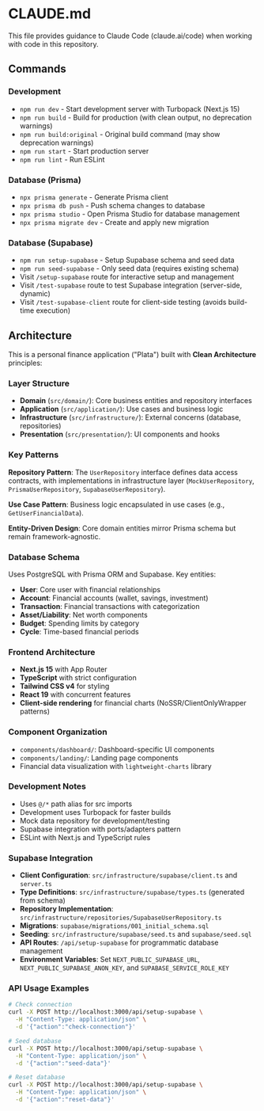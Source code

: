 # CLAUDE.md

This file provides guidance to Claude Code (claude.ai/code) when working with code in this repository.

## Commands

### Development
- `npm run dev` - Start development server with Turbopack (Next.js 15)
- `npm run build` - Build for production (with clean output, no deprecation warnings)
- `npm run build:original` - Original build command (may show deprecation warnings)
- `npm run start` - Start production server
- `npm run lint` - Run ESLint

### Database (Prisma)
- `npx prisma generate` - Generate Prisma client
- `npx prisma db push` - Push schema changes to database
- `npx prisma studio` - Open Prisma Studio for database management
- `npx prisma migrate dev` - Create and apply new migration

### Database (Supabase)
- `npm run setup-supabase` - Setup Supabase schema and seed data
- `npm run seed-supabase` - Only seed data (requires existing schema)
- Visit `/setup-supabase` route for interactive setup and management
- Visit `/test-supabase` route to test Supabase integration (server-side, dynamic)
- Visit `/test-supabase-client` route for client-side testing (avoids build-time execution)

## Architecture

This is a personal finance application ("Plata") built with **Clean Architecture** principles:

### Layer Structure
- **Domain** (`src/domain/`): Core business entities and repository interfaces
- **Application** (`src/application/`): Use cases and business logic
- **Infrastructure** (`src/infrastructure/`): External concerns (database, repositories)
- **Presentation** (`src/presentation/`): UI components and hooks

### Key Patterns

**Repository Pattern**: The `UserRepository` interface defines data access contracts, with implementations in infrastructure layer (`MockUserRepository`, `PrismaUserRepository`, `SupabaseUserRepository`).

**Use Case Pattern**: Business logic encapsulated in use cases (e.g., `GetUserFinancialData`).

**Entity-Driven Design**: Core domain entities mirror Prisma schema but remain framework-agnostic.

### Database Schema
Uses PostgreSQL with Prisma ORM and Supabase. Key entities:
- **User**: Core user with financial relationships
- **Account**: Financial accounts (wallet, savings, investment)  
- **Transaction**: Financial transactions with categorization
- **Asset/Liability**: Net worth components
- **Budget**: Spending limits by category
- **Cycle**: Time-based financial periods

### Frontend Architecture
- **Next.js 15** with App Router
- **TypeScript** with strict configuration
- **Tailwind CSS v4** for styling
- **React 19** with concurrent features
- **Client-side rendering** for financial charts (NoSSR/ClientOnlyWrapper patterns)

### Component Organization
- `components/dashboard/`: Dashboard-specific UI components
- `components/landing/`: Landing page components
- Financial data visualization with `lightweight-charts` library

### Development Notes
- Uses `@/*` path alias for src imports
- Development uses Turbopack for faster builds
- Mock data repository for development/testing
- Supabase integration with ports/adapters pattern
- ESLint with Next.js and TypeScript rules

### Supabase Integration
- **Client Configuration**: `src/infrastructure/supabase/client.ts` and `server.ts`
- **Type Definitions**: `src/infrastructure/supabase/types.ts` (generated from schema)
- **Repository Implementation**: `src/infrastructure/repositories/SupabaseUserRepository.ts`
- **Migrations**: `supabase/migrations/001_initial_schema.sql`
- **Seeding**: `src/infrastructure/supabase/seed.ts` and `supabase/seed.sql`
- **API Routes**: `/api/setup-supabase` for programmatic database management
- **Environment Variables**: Set `NEXT_PUBLIC_SUPABASE_URL`, `NEXT_PUBLIC_SUPABASE_ANON_KEY`, and `SUPABASE_SERVICE_ROLE_KEY`

### API Usage Examples
```bash
# Check connection
curl -X POST http://localhost:3000/api/setup-supabase \
  -H "Content-Type: application/json" \
  -d '{"action":"check-connection"}'

# Seed database
curl -X POST http://localhost:3000/api/setup-supabase \
  -H "Content-Type: application/json" \
  -d '{"action":"seed-data"}'

# Reset database
curl -X POST http://localhost:3000/api/setup-supabase \
  -H "Content-Type: application/json" \
  -d '{"action":"reset-data"}'
```